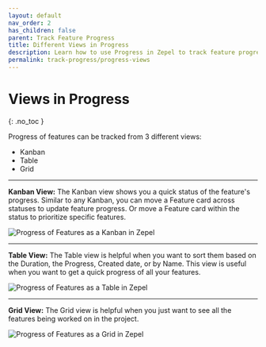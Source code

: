 ```yaml
---
layout: default
nav_order: 2
has_children: false
parent: Track Feature Progress
title: Different Views in Progress
description: Learn how to use Progress in Zepel to track feature progress and plan for the road ahead.
permalink: track-progress/progress-views
---
```

# Views in Progress
{: .no_toc }

Progress of features can be tracked from 3 different views:
- Kanban
- Table
- Grid

---

**Kanban View:** The Kanban view shows you a quick status of the feature's progress. Similar to any Kanban, you can move a Feature card across statuses to update feature progress. Or move a Feature card within the status to prioritize specific features.

![Progress of Features as a Kanban in Zepel](/guide/assets/uploads/zepel-progress-kanban.png "Feature Progress as a Kanban")


---

**Table View:** The Table view is helpful when you want to sort them based on the Duration, the Progress, Created date, or by Name. This view is useful when you want to get a quick progress of all your features.

![Progress of Features as a Table in Zepel](/guide/assets/uploads/zepel-progress-table.png "Feature Progress as a Table")

---

**Grid View:** The Grid view is helpful when you just want to see all the features being worked on in the project. 

![Progress of Features as a Grid in Zepel](/guide/assets/uploads/zepel-progress-grid.png "Feature Progress as a Grid")